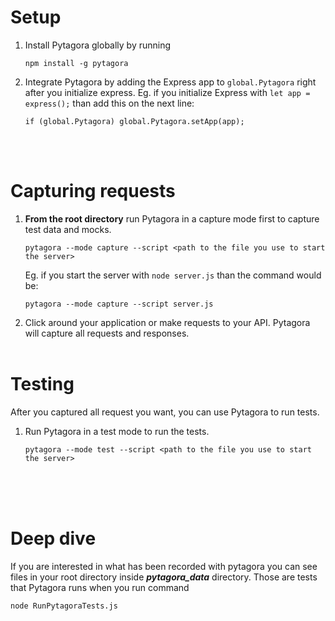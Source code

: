 <h1>Setup</h1>

1. Install Pytagora globally by running
   ```
   npm install -g pytagora
   ```
2. Integrate Pytagora by adding the Express app to `global.Pytagora` right after you initialize express. Eg. if you initialize Express with `let app = express();` than add this on the next line:
    ```
    if (global.Pytagora) global.Pytagora.setApp(app);
   ```
<br><br>
<h1>Capturing requests</h1>

1. <b>From the root directory</b> run Pytagora in a capture mode first to capture test data and mocks.
      ```
      pytagora --mode capture --script <path to the file you use to start the server>
      ```
   Eg. if you start the server with `node server.js` than the command would be:
      ```
      pytagora --mode capture --script server.js
      ```
2. Click around your application or make requests to your API. Pytagora will capture all requests and responses.
<br><br>
<h1>Testing</h1>
After you captured all request you want, you can use Pytagora to run tests.

1. Run Pytagora in a test mode to run the tests.
      ```
      pytagora --mode test --script <path to the file you use to start the server>
      ```
<br><br><br>
<h1>Deep dive</h1>
If you are interested in what has been recorded with pytagora
you can see files in your root directory inside <strong><i>pytagora_data</i></strong> directory.
Those are tests that Pytagora runs when you run command

```
node RunPytagoraTests.js
```
